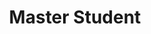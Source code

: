 ---
layout: person
name: "Zhiqin Zhou" 
image: "/assets/people/zhouzhiqin.jpg" 
title: "Master Student"
category: "Student"
links:
    - link: "zin@smail.nju.edu.cn"
      icon: "email"
---